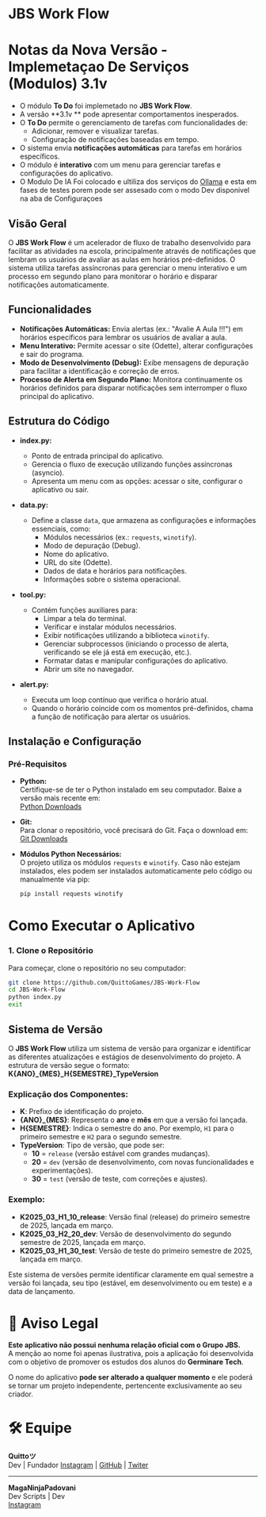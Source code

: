 # JBS Work Flow


# Notas da Nova Versão - Implemetaçao De Serviços (Modulos) 3.1v 

- O módulo **To Do** foi implemetado no **JBS Work Flow**.
- A versão **3.1v ** pode apresentar comportamentos inesperados.
- O **To Do** permite o gerenciamento de tarefas com funcionalidades de:
  - Adicionar, remover e visualizar tarefas.
  - Configuração de notificações baseadas em tempo.
- O sistema envia **notificações automáticas** para tarefas em horários específicos.
- O módulo é **interativo** com um menu para gerenciar tarefas e configurações do aplicativo.
- O Modulo De IA Foi colocado e ultiliza dos serviços do [Ollama](https://ollama.com/) e esta em fases de testes porem pode ser assesado com o modo Dev disponivel na aba de Configuraçoes

## Visão Geral

O **JBS Work Flow** é um acelerador de fluxo de trabalho desenvolvido para facilitar as atividades na escola, principalmente através de notificações que lembram os usuários de avaliar as aulas em horários pré-definidos. O sistema utiliza tarefas assíncronas para gerenciar o menu interativo e um processo em segundo plano para monitorar o horário e disparar notificações automaticamente.

## Funcionalidades

- **Notificações Automáticas:** Envia alertas (ex.: "Avalie A Aula !!!") em horários específicos para lembrar os usuários de avaliar a aula.
- **Menu Interativo:** Permite acessar o site (Odette), alterar configurações e sair do programa.
- **Modo de Desenvolvimento (Debug):** Exibe mensagens de depuração para facilitar a identificação e correção de erros.
- **Processo de Alerta em Segundo Plano:** Monitora continuamente os horários definidos para disparar notificações sem interromper o fluxo principal do aplicativo.

## Estrutura do Código

- **index.py:**  
  - Ponto de entrada principal do aplicativo.
  - Gerencia o fluxo de execução utilizando funções assíncronas (asyncio).
  - Apresenta um menu com as opções: acessar o site, configurar o aplicativo ou sair.

- **data.py:**  
  - Define a classe `data`, que armazena as configurações e informações essenciais, como:
    - Módulos necessários (ex.: `requests`, `winotify`).
    - Modo de depuração (Debug).
    - Nome do aplicativo.
    - URL do site (Odette).
    - Dados de data e horários para notificações.
    - Informações sobre o sistema operacional.

- **tool.py:**  
  - Contém funções auxiliares para:
    - Limpar a tela do terminal.
    - Verificar e instalar módulos necessários.
    - Exibir notificações utilizando a biblioteca `winotify`.
    - Gerenciar subprocessos (iniciando o processo de alerta, verificando se ele já está em execução, etc.).
    - Formatar datas e manipular configurações do aplicativo.
    - Abrir um site no navegador.

- **alert.py:**  
  - Executa um loop contínuo que verifica o horário atual.
  - Quando o horário coincide com os momentos pré-definidos, chama a função de notificação para alertar os usuários.

## Instalação e Configuração

### Pré-Requisitos

- **Python:**  
  Certifique-se de ter o Python instalado em seu computador. Baixe a versão mais recente em:  
  [Python Downloads](https://www.python.org/downloads/)

- **Git:**  
  Para clonar o repositório, você precisará do Git. Faça o download em:  
  [Git Downloads](https://git-scm.com/downloads)

- **Módulos Python Necessários:**  
  O projeto utiliza os módulos `requests` e `winotify`. Caso não estejam instalados, eles podem ser instalados automaticamente pelo código ou manualmente via pip:
  ```bash
  pip install requests winotify
# Como Executar o Aplicativo

### 1. Clone o Repositório
Para começar, clone o repositório no seu computador:
  ```bash
  git clone https://github.com/QuittoGames/JBS-Work-Flow
  cd JBS-Work-Flow
  python index.py
  exit
````

## Sistema de Versão

O **JBS Work Flow** utiliza um sistema de versão para organizar e identificar as diferentes atualizações e estágios de desenvolvimento do projeto. A estrutura de versão segue o formato:
**K{ANO}_{MES}_H{SEMESTRE}_TypeVersion**


### Explicação dos Componentes:
- **K**: Prefixo de identificação do projeto.
- **{ANO}_{MES}**: Representa o **ano** e **mês** em que a versão foi lançada.
- **H{SEMESTRE}**: Indica o semestre do ano. Por exemplo, `H1` para o primeiro semestre e `H2` para o segundo semestre.
- **TypeVersion**: Tipo de versão, que pode ser:
  - **10** = `release` (versão estável com grandes mudanças).
  - **20** = `dev` (versão de desenvolvimento, com novas funcionalidades e experimentações).
  - **30** = `test` (versão de teste, com correções e ajustes).

### Exemplo:
- **K2025_03_H1_10_release**: Versão final (release) do primeiro semestre de 2025, lançada em março.
- **K2025_03_H2_20_dev**: Versão de desenvolvimento do segundo semestre de 2025, lançada em março.
- **K2025_03_H1_30_test**: Versão de teste do primeiro semestre de 2025, lançada em março.

Este sistema de versões permite identificar claramente em qual semestre a versão foi lançada, seu tipo (estável, em desenvolvimento ou em teste) e a data de lançamento.


# 🚨 Aviso Legal  

**Este aplicativo não possui nenhuma relação oficial com o Grupo JBS.**  
A menção ao nome foi apenas ilustrativa, pois a aplicação foi desenvolvida com o objetivo de promover os estudos dos alunos do **Germinare Tech**.  

O nome do aplicativo **pode ser alterado a qualquer momento** e ele poderá se tornar um projeto independente, pertencente exclusivamente ao seu criador.  

# 🛠️ Equipe

**Quittoツ**  
Dev | Fundador
[Instagram](https://www.instagram.com/quittooficial/) | [GitHub](https://github.com/QuittoGames) | [Twiter](https://x.com/QuittoGames)

---

**MagaNinjaPadovani**  
Dev Scripts | Dev  
[Instagram](https://www.instagram.com/meganinjapadovani/)
